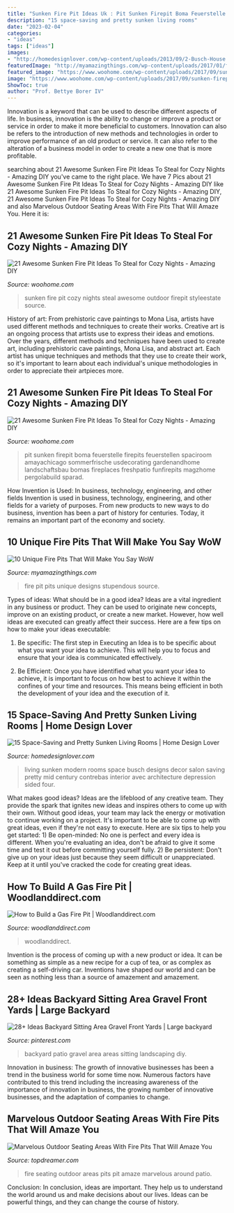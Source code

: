 ```yaml
---
title: "Sunken Fire Pit Ideas Uk : Pit Sunken Firepit Boma Feuerstelle Firepits Feuerstellen Spaciroom Amayachicago Sommerfrische Usdecorating Gardenandhome Landschaftsbau Bomas Fireplaces Freshpatio Funfirepits Magzhome Pergolabuild Sparad"
description: "15 space-saving and pretty sunken living rooms"
date: "2023-02-04"
categories:
- "ideas"
tags: ["ideas"]
images:
- "http://homedesignlover.com/wp-content/uploads/2013/09/2-Busch-House.jpg"
featuredImage: "http://myamazingthings.com/wp-content/uploads/2017/01/firepit1.jpg"
featured_image: "https://www.woohome.com/wp-content/uploads/2017/09/sunken-firepit-for-cozy-nights-16.jpg"
image: "https://www.woohome.com/wp-content/uploads/2017/09/sunken-firepit-for-cozy-nights-16.jpg"
ShowToc: true
author: "Prof. Bettye Borer IV"
---
```



Innovation is a keyword that can be used to describe different aspects of life. In business, innovation is the ability to change or improve a product or service in order to make it more beneficial to customers. Innovation can also be refers to the introduction of new methods and technologies in order to improve performance of an old product or service. It can also refer to the alteration of a business model in order to create a new one that is more profitable.

	

		
searching about 21 Awesome Sunken Fire Pit Ideas To Steal for Cozy Nights - Amazing DIY you've came to the right place. We have 7 Pics about 21 Awesome Sunken Fire Pit Ideas To Steal for Cozy Nights - Amazing DIY like 21 Awesome Sunken Fire Pit Ideas To Steal for Cozy Nights - Amazing DIY, 21 Awesome Sunken Fire Pit Ideas To Steal for Cozy Nights - Amazing DIY and also Marvelous Outdoor Seating Areas With Fire Pits That Will Amaze You. Here it is:
		
    
## 21 Awesome Sunken Fire Pit Ideas To Steal For Cozy Nights - Amazing DIY

<img loading=lazy src="http://www.woohome.com/wp-content/uploads/2017/09/sunken-firepit-for-cozy-nights-7.jpg" onerror="this.onerror=null;this.src='https://tse3.mm.bing.net/th?id=OIP.ABRIuNq92EtkkGhfLnp0wwHaK8&amp;pid=15.1';" alt="21 Awesome Sunken Fire Pit Ideas To Steal for Cozy Nights - Amazing DIY">

_Source: woohome.com_

>sunken fire pit cozy nights steal awesome outdoor firepit styleestate source. 

	

History of art: From prehistoric cave paintings to Mona Lisa, artists have used different methods and techniques to create their works.
Creative art is an ongoing process that artists use to express their ideas and emotions. Over the years, different methods and techniques have been used to create art, including prehistoric cave paintings, Mona Lisa, and abstract art. Each artist has unique techniques and methods that they use to create their work, so it's important to learn about each individual's unique methodologies in order to appreciate their artpieces more.

    
## 21 Awesome Sunken Fire Pit Ideas To Steal For Cozy Nights - Amazing DIY

<img loading=lazy src="https://www.woohome.com/wp-content/uploads/2017/09/sunken-firepit-for-cozy-nights-16.jpg" onerror="this.onerror=null;this.src='https://tse4.mm.bing.net/th?id=OIP.GWOZy16yYjzt20OuFXKsFAHaE8&amp;pid=15.1';" alt="21 Awesome Sunken Fire Pit Ideas To Steal for Cozy Nights - Amazing DIY">

_Source: woohome.com_

>pit sunken firepit boma feuerstelle firepits feuerstellen spaciroom amayachicago sommerfrische usdecorating gardenandhome landschaftsbau bomas fireplaces freshpatio funfirepits magzhome pergolabuild sparad. 

	

How Invention is Used: In business, technology, engineering, and other fields
Invention is used in business, technology, engineering, and other fields for a variety of purposes. From new products to new ways to do business, invention has been a part of history for centuries. Today, it remains an important part of the economy and society.

    
## 10 Unique Fire Pits That Will Make You Say WoW

<img loading=lazy src="http://myamazingthings.com/wp-content/uploads/2017/01/firepit1.jpg" onerror="this.onerror=null;this.src='https://tse2.mm.bing.net/th?id=OIP.P5eDqHMW9mWsZ0Sxj-xvsgHaJ6&amp;pid=15.1';" alt="10 Unique Fire Pits That Will Make You Say WoW">

_Source: myamazingthings.com_

>fire pit pits unique designs stupendous source. 

	

Types of ideas: What should be in a good idea?
Ideas are a vital ingredient in any business or product. They can be used to originate new concepts, improve on an existing product, or create a new market. However, how well ideas are executed can greatly affect their success. Here are a few tips on how to make your ideas executable:
1. Be specific: The first step in Executing an Idea is to be specific about what you want your idea to achieve. This will help you to focus and ensure that your idea is communicated effectively.

2. Be Efficient: Once you have identified what you want your idea to achieve, it is important to focus on how best to achieve it within the confines of your time and resources. This means being efficient in both the development of your idea and the execution of it.


    
## 15 Space-Saving And Pretty Sunken Living Rooms | Home Design Lover

<img loading=lazy src="http://homedesignlover.com/wp-content/uploads/2013/09/2-Busch-House.jpg" onerror="this.onerror=null;this.src='https://tse1.mm.bing.net/th?id=OIP.iHTFKTWBN9QR8HMGLbHNiAHaFi&amp;pid=15.1';" alt="15 Space-Saving and Pretty Sunken Living Rooms | Home Design Lover">

_Source: homedesignlover.com_

>living sunken modern rooms space busch designs decor salon saving pretty mid century contrebas interior avec architecture depression sided four. 

	

What makes good ideas?
Ideas are the lifeblood of any creative team. They provide the spark that ignites new ideas and inspires others to come up with their own. Without good ideas, your team may lack the energy or motivation to continue working on a project. It's important to be able to come up with great ideas, even if they're not easy to execute. Here are six tips to help you get started: 1) Be open-minded: No one is perfect and every idea is different. When you're evaluating an idea, don't be afraid to give it some time and test it out before committing yourself fully. 2) Be persistent: Don't give up on your ideas just because they seem difficult or unappreciated. Keep at it until you've cracked the code for creating great ideas.

    
## How To Build A Gas Fire Pit | Woodlanddirect.com

<img loading=lazy src="https://s3.amazonaws.com/assets.woodlanddirect.com/learning-center/HowToBuildGas/HPCFirePit_650px.jpg" onerror="this.onerror=null;this.src='https://tse2.mm.bing.net/th?id=OIP.IBw9HiLuPR24ExnE_fP6rQHaE7&amp;pid=15.1';" alt="How to Build a Gas Fire Pit | Woodlanddirect.com">

_Source: woodlanddirect.com_

>woodlanddirect. 

	

Invention is the process of coming up with a new product or idea. It can be something as simple as a new recipe for a cup of tea, or as complex as creating a self-driving car. Inventions have shaped our world and can be seen as nothing less than a source of amazement and amazement.

    
## 28+ Ideas Backyard Sitting Area Gravel Front Yards | Large Backyard

<img loading=lazy src="https://i.pinimg.com/736x/f0/a6/c1/f0a6c19a66ed03c88470f660aa75927a.jpg" onerror="this.onerror=null;this.src='https://tse1.mm.bing.net/th?id=OIP.7VkjQdtwTeF1v2Q7WArI8wAAAA&amp;pid=15.1';" alt="28+ Ideas Backyard Sitting Area Gravel Front Yards | Large backyard">

_Source: pinterest.com_

>backyard patio gravel area areas sitting landscaping diy. 

	

Innovation in business:
The growth of innovative businesses has been a trend in the business world for some time now. Numerous factors have contributed to this trend including the increasing awareness of the importance of innovation in business, the growing number of innovative businesses, and the adaptation of companies to change.

    
## Marvelous Outdoor Seating Areas With Fire Pits That Will Amaze You

<img loading=lazy src="https://topdreamer.com/wp-content/uploads/2016/07/patio-2.jpg" onerror="this.onerror=null;this.src='https://tse4.mm.bing.net/th?id=OIP.m-Dm7I-vpVplv0y-deXnaAHaLE&amp;pid=15.1';" alt="Marvelous Outdoor Seating Areas With Fire Pits That Will Amaze You">

_Source: topdreamer.com_

>fire seating outdoor areas pits pit amaze marvelous around patio. 

	

Conclusion:
In conclusion, ideas are important. They help us to understand the world around us and make decisions about our lives. Ideas can be powerful things, and they can change the course of history.

